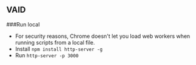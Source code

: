 ## VAID

###Run local
- For security reasons, Chrome doesn't let you load web workers when running scripts from a local file.
- Install `npm install http-server -g`
- Run `http-server -p 3000`
